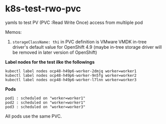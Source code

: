 # k8s-test-rwo-pvc

yamls to test PV (PVC :Read Write Once) access from multiiple pod 

Memos:
1) `storageClassName: thi` in PVC definition is VMware VMDK in-tree driver's default value for OpenShift 4.9 (maybe in-tree storage driver will be removed in later version of OpenShift)

**Label nodes for the test ilke the followings**

```
kubectl label nodes ocp48-h49p6-worker-2dmjq worker=worker1
kubectl label nodes ocp48-h49p6-worker-9n5fg worker=worker2
kubectl label nodes ocp48-h49p6-worker-l7lnn worker=worker3
```

**Pods**

```
pod1 : scheduled on "worker=worker1"
pod2 : scheduled on "worker=worker1"
pod3 : scheduled on "worker=worker3"
```

All pods use the same PVC.
